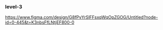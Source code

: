 ### level-3

https://www.figma.com/design/G8fPvYrSlFFsxqWqOpZGOG/Untitled?node-id=0-445&t=K3nbsFfLNtjEF800-0
